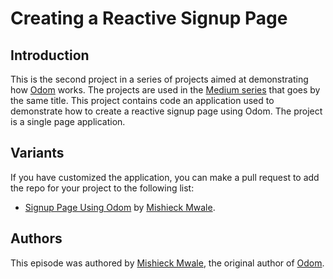 # Creating a Reactive Signup Page

## Introduction

This is the second project in a series of projects aimed at demonstrating how [Odom](https://github.com/riu-web/odom) works. The projects are used in the [Medium series](https://medium.com/nerd-for-tech/introducing-odom-the-open-ui-framework-ed29572a46bb) that goes by the same title. This project contains code an application used to demonstrate how to create a reactive signup page using Odom. The project is a single page application.

## Variants

If you have customized the application, you can make a pull request to add the repo for your project to the following list:

- [Signup Page Using Odom](https://medium.com/r/?url=https%3A%2F%2Fgithub.com%2FMishieck%2Fintroducing-odom%2Ftree%2Fcreating-a-reactive-signup-page) by [Mishieck Mwale](https://github.com/Mishieck).

## Authors

This episode was authored by [Mishieck Mwale](https://github.com/Mishieck), the original author of [Odom](https://github.com/riu-web/odom).
